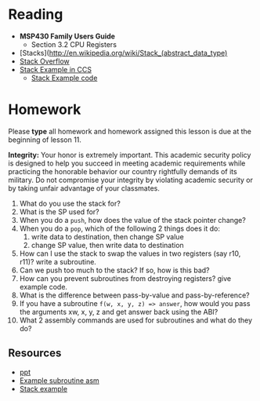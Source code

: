 # Reading

- **MSP430 Family Users Guide**
    - Section 3.2 CPU Registers
- [Stacks](http://en.wikipedia.org/wiki/Stack_(abstract_data_type)  
- [Stack Overflow](http://en.wikipedia.org/wiki/Stack_overflow)
- [Stack Example in CCS](Lesson10_Stack_Example_in_CCS.pptx)
    - [Stack Example code](Lesson10_Stack_Example.asm)

# Homework

Please **type** all homework and homework assigned this lesson is due at the
beginning of lesson 11.

**Integrity:** Your honor is extremely important.  This academic security policy is designed to help you succeed in meeting academic requirements while practicing the honorable behavior our country rightfully demands of its military.  Do not compromise your integrity by violating academic security or by taking unfair advantage of your classmates.

1. What do you use the stack for?
1. What is the SP used for?
1. When you do a `push`, how does the value of the stack pointer change?
1. When you do a `pop`, which of the following 2 things does it do:
    1. write data to destination, then change SP value
    1. change SP value, then write data to destination
1. How can I use the stack to swap the values in two registers (say r10, r11)? write a subroutine.
1. Can we push too much to the stack? If so, how is this bad?
1. How can you prevent subroutines from destroying registers? give example code.
1. What is the difference between pass-by-value and pass-by-reference?
1. If you have a subroutine `f(w, x, y, z) => answer`, how would you pass the
arguments xw, x, y, z and get answer back using the ABI?
1. What 2 assembly commands are used for subroutines and what do they do?

## Resources

- [ppt](Lsn9-10.pptx)
- [Example subroutine asm](ex_subroutine.asm)
- [Stack example](stack_example.asm)
